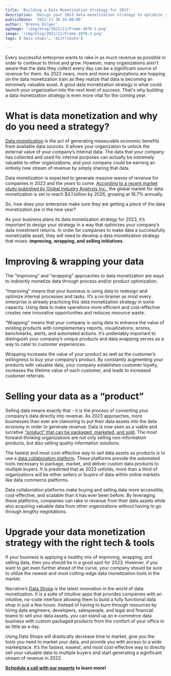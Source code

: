 ```yaml
---
title: 'Building a Data Monetization Strategy for 2023'
description: 'Design your 2023 data monetization strategy to optimize your company’s data investment returns with the help of this quick guide. '
publishDate: '2022-11-30 16:00:00'
author: 'Brenna Dilger'
ogImage: '/img/blog/2022/11/Frame-1076-2.png'
image: '/img/blog/2022/11/Frame-1076-2.png'
tags: ['data shops', 'distribute']

---
```

Every successful enterprise wants to rake in as much revenue as possible in order to continue to thrive and grow. However, many organizations aren't aware that the data they collect every day can be a significant source of revenue for them. As 2023 nears, more and more organizations are hopping on the data monetization train as they realize that data is becoming an extremely valuable asset. A good data monetization strategy is what could launch your organization into the next level of success. That's why building a data monetization strategy is even more vital for the coming year.

**What is data monetization and why do you need a strategy?**
=============================================================

[Data monetization](https://www.narrative.io/distribute) is the act of generating measurable economic benefits from available data sources. It allows your organization to unlock the external value of your company’s internal data. The data that your company has collected and used for internal purposes can actually be extremely valuable to other organizations, and your company could be earning an entirely new stream of revenue by simply sharing that data.

Data monetization is expected to generate massive waves of revenue for companies in 2023 and the years to come. [According to a recent market study published by Global Industry Analysts Inc.](https://www.prnewswire.com/news-releases/valued-to-be-4-1-billion-by-2026--data-monetization-slated-for-robust-growth-worldwide-301392899.html), the global market for data monetization is set to reach $4.1 billion by 2026, growing at 16.7% annually. 

So, how does your enterprise make sure they are getting a piece of the data monetization pie in the new year? 

As your business plans its data monetization strategy for 2023, it’s important to design your strategy in a way that optimizes your company’s data investment returns. In order for companies to make data a successfully monetizable asset, they will need to develop a data monetization strategy that mixes: **improving, wrapping, and selling initiatives**. 

**Improving & wrapping your data**
==================================

The “improving” and “wrapping” approaches to data monetization are ways to indirectly monetize data through process and/or product optimization.

“Improving” means that your business is using data to redesign and optimize internal processes and tasks. It’s a no-brainer as most every enterprise is already practicing this data monetization strategy in some capacity. Using data to make operations more efficient and cost-effective creates new innovative opportunities and reduces resource waste.

“Wrapping” means that your company is using data to enhance the value of existing products with complementary reports, visualizations, scores, benchmarks, alerts, and automated actions. It’s undeniably important to distinguish your company’s unique products and data wrapping serves as a way to cater to customer experiences. 

Wrapping increases the value of your product as well as the customer’s willingness to buy your company’s product. By constantly augmenting your products with valuable data, your company establishes customer loyalty, increases the lifetime value of each customer, and leads to increased customer referrals. 

**Selling your data as a “product”**
====================================

Selling data means exactly that - it is the process of converting your company’s data directly into revenue. As 2023 approaches, more businesses than ever are clamoring to put their data assets into the data economy in order to generate revenue. Data is now seen as a viable and lucrative [“product” that can be packaged, marketed, and sold](https://insidebigdata.com/2021/11/29/2022-and-vertical-industry-data-a-sleeping-giant-awakens/). The most forward-thinking organizations are not only selling non-information products, but also selling quality information solutions. 

The fastest and most cost-effective way to sell data assets as products is to use a [data collaboration platform](https://www.narrative.io). These platforms provide the automated tools necessary to package, market, and deliver custom data products to multiple buyers. It is predicted that as 2023 unfolds, more than a third of organizations will be either sellers or buyers of data within online markets like data commerce platforms. 

Data collaboration platforms make buying and selling data more accessible, cost-effective, and scalable than it has ever been before. By leveraging these platforms, companies can rake in revenue from their data assets while also acquiring valuable data from other organizations without having to go through lengthy negotiations. 

**Upgrade your data monetization strategy with the right tech & tools**
=======================================================================

If your business is applying a healthy mix of improving, wrapping, and selling data, then you should be in a good spot for 2023. However, if you want to get even further ahead of the curve, your company should be sure to utilize the newest and most cutting-edge data monetization tools in the market.

Narrative’s [Data Shops](/blog/data-shops) is the latest innovation in the world of data monetization. It is a suite of intuitive apps that provides companies with an intuitive, no-code interface allowing them to build a fully functional data shop in just a few hours. Instead of having to burn through resources by hiring data engineers, developers, salespeople, and legal and financial teams to sell your data assets, you can stand up an e-commerce data business with custom packaged products from the comfort of your office in as little as a day. 

Using Data Shops will drastically decrease time to market, give you the tools you need to market your data, and provide you with access to a wide marketplace. It’s the fastest, easiest, and most cost-effective way to directly sell your valuable data to multiple buyers and start generating a significant stream of revenue in 2022.  

[**Schedule a call with our experts**](/contact) **to learn more!**
